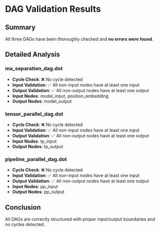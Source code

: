 # DAG Validation Results

## Summary
All three DAGs have been thoroughly checked and **no errors were found**.

## Detailed Analysis

### ma_separation_dag.dot
- **Cycle Check**: ❌ No cycle detected
- **Input Validation**: ✅ All non-input nodes have at least one input
- **Output Validation**: ✅ All non-output nodes have at least one output
- **Input Nodes**: model_input, position_embedding
- **Output Nodes**: model_output

### tensor_parallel_dag.dot
- **Cycle Check**: ❌ No cycle detected
- **Input Validation**: ✅ All non-input nodes have at least one input
- **Output Validation**: ✅ All non-output nodes have at least one output
- **Input Nodes**: tp_input
- **Output Nodes**: tp_output

### pipeline_parallel_dag.dot
- **Cycle Check**: ❌ No cycle detected
- **Input Validation**: ✅ All non-input nodes have at least one input
- **Output Validation**: ✅ All non-output nodes have at least one output
- **Input Nodes**: pp_input
- **Output Nodes**: pp_output

## Conclusion
All DAGs are correctly structured with proper input/output boundaries and no cycles detected.